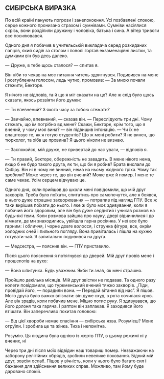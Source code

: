 ## СИБІРСЬКА ВИРАЗКА

По всій країні панують погрози і занепокоєння.
Усі позбавлені спокою, серце кожного пронизано страхом і сумнівами.
Сумніви насіялися скрізь, вони розділили дружину і чоловіка, батька і сина.
А вітер тривоги все посилювався.

Одного дня я побачив в учительській викладача серед розкиданих папірів, який сидів за столом і поволі гортав екзаменаційні листки, та думками він був десь далеко.

— Друже, в тебе щось сталося? — спитав я.

Він ніби то чекав на моє питання читель здригнувся. Подивився на мене і розгубленим голосом, ледь чутно, промовив:
— За мною почали стежити, Бекторе.

Я нічого не відповів, та й що я міг сказати на це?
Але ж слід було щось сказати, якось розвіяти його думки:

— Ти впевнений?
З якого часу за тобою стежать?

— Звичайно, впевнений, — сказав він. — Переслідують три дні.
Чому стежать, що їм потрібно вд мене?
Скажи, Бекторе, крім того, що я вчений, у чому моя вина? — він підвищив інтонацію. — Чи їх не влаштовує те, як я готую студентів?
Що ж мені робити?
Я не винен, що тюрколог, та хіба це провина? Я цього ніколи не визнаю.

— Заспокойся, мій друже, не привертай до нас уваги, — відповів я.

— Ти правий, Бекторе, обережність не завадить.
В мене нікого нема, якщо б не будо такого друга, як ти, що би я робив?
Брата вислали до Сибіру.
Він ні в чому не винний, нема на ньому жодного гріха.
Чому так зробили?
Може через те, що він вчений?
Може вже й помер.
І мене те саме чекає.
Усім серцем відчуваю це.

Одного дня, коли прийшов до школи мені повідомили, що мій друг захворів.
Треба було поїхати, спитатись про самопочуття, але я боявся, в нього дуже страшне захворювання — потрапив під нагляд ГПУ.
Все ж таки вирішив поїхати до нього.
І яке ж було моє здивування, коли я побачив його здоровим, але він був дуже сердитий і уникав розмов на будь-які теми.
Коли розмова зайшла про науку, двері відчинилися і до кімнати, де ми знаходились, увійшла гарна росіянка.
У неї все було гарним: і обличчя, і чорне довге волосся, і струнка фігура, все, окрім холодних очей і пильного погляду.
Вона привіталась і пішла на кухню готувати чай.
Я запитально подивився на друга.

— Медсестра, — пояснив він. — ГПУ приставило.

Після цього пояснення я потягнувся до дверей.
Мій друг провів мене і прошепотів на вухо:



— Вона шпигунка. Будь уважним.
Якби ти знав, як мені страшно.

Пройшло декілька місяців. Мій друг звістки не подавав.
Та одного разу колеги повідомили, що туркменський вчений тяжко захворів. „Піди, провідай його, — порадили вони. — Передай вітання від нас”. Я пішов.
Мого друга було важко впізнати: він дуже схуд, з рота сочилася кров.
Але він зрадів, коли побачив мене.
Міцно потис руку.
Я здивувався, що його долоня така гаряча.
І раптом він заплакав.
Я заходився його втішати.
Він заперечливо похитав головою:

— Від цієї хвороби немає спасіння — сибірська язва.
Розумієш?
Мене отруїли.
І зробила це та жінка.
Тиха і непомітна.

Розумію.
Ця людина була однією із жертв ГПУ, в цьому режимі ні у вчених, ні 

Через три дні після моїх відвідин наш товариш помер.
Незважаючи на заборону релігійних обрядів, зробили невелике поховання.
Бідний мій друг, зовсім ослаб.
Пішов у вічність, коли у нього було багато сил і бажання для здійснення великих справ.
Можливо, там йому буде даровано спокій.
